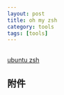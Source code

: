 ```yaml
---
layout: post
title: oh my zsh 
category: tools
tags: [tools]
---
```



## 

   [ubuntu zsh](www.chenyudong.com/archives/virsh-create-vm-with-libvirt.html)




## 附件

